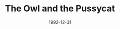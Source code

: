 ---
layout: productions
title: The Owl and the Pussycat
date: 1992-12-31
opening_date: 1992-12-31
approx_date: year
featured_image:
Theatre: Players by the Sea
cast:
crew:
- Director: Michael Lipp
---